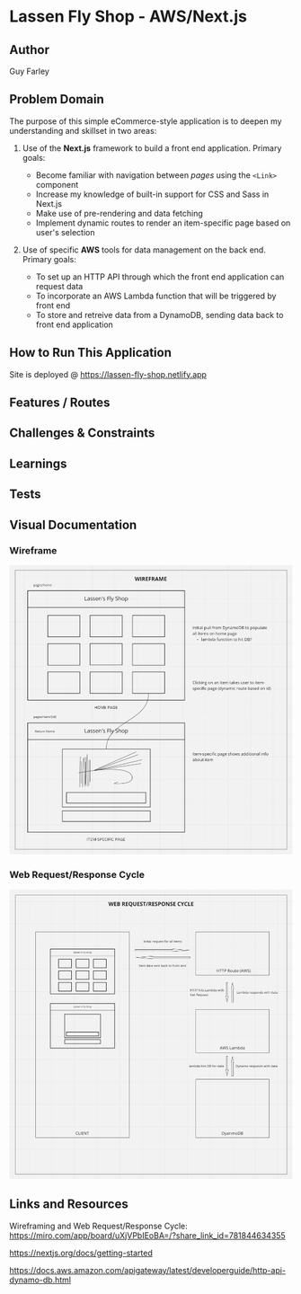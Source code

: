 # Lassen Fly Shop - AWS/Next.js

## Author

Guy Farley

## Problem Domain

The purpose of this simple eCommerce-style application is to deepen my understanding and skillset in two areas:

1. Use of the **Next.js** framework to build a front end application. Primary goals:
    - Become familiar with navigation between *pages* using the `<Link>` component
    - Increase my knowledge of built-in support for CSS and Sass in Next.js
    - Make use of pre-rendering and data fetching
    - Implement dynamic routes to render an item-specific page based on user's selection

2. Use of specific **AWS** tools for data management on the back end. Primary goals:
    - To set up an HTTP API through which the front end application can request data
    - To incorporate an AWS Lambda function that will be triggered by front end
    - To store and retreive data from a DynamoDB, sending data back to front end application

## How to Run This Application

Site is deployed @ <https://lassen-fly-shop.netlify.app>

## Features / Routes

## Challenges & Constraints

## Learnings

## Tests

## Visual Documentation

### Wireframe

![wireframe for Lassen Fly Shop](./public/lassen_wireframe.jpg)

### Web Request/Response Cycle

![web request & response cycle for Lassen Fly Shop](./public/lassen_wrrc.jpg)

## Links and Resources

Wireframing and Web Request/Response Cycle: <https://miro.com/app/board/uXjVPbIEoBA=/?share_link_id=781844634355>

<https://nextjs.org/docs/getting-started>

<https://docs.aws.amazon.com/apigateway/latest/developerguide/http-api-dynamo-db.html>

